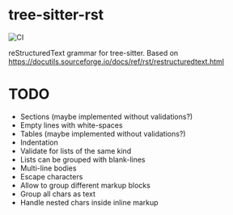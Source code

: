 # tree-sitter-rst

![CI](https://github.com/stsewd/tree-sitter-rst/workflows/CI/badge.svg)

reStructuredText grammar for tree-sitter.
Based on <https://docutils.sourceforge.io/docs/ref/rst/restructuredtext.html>

# TODO

- Sections (maybe implemented without validations?)
- Empty lines with white-spaces
- Tables (maybe implemented without validations?)
- Indentation
- Validate for lists of the same kind
- Lists can be grouped with blank-lines
- Multi-line bodies
- Escape characters
- Allow to group different markup blocks
- Group all chars as text
- Handle nested chars inside inline markup
